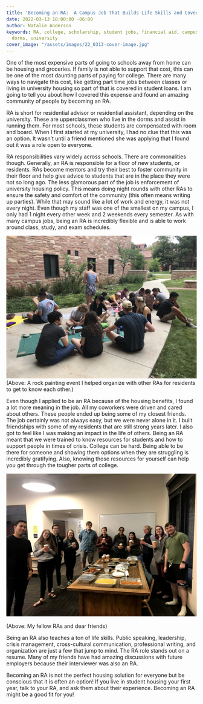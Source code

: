 ```yaml
---
title: 'Becoming an RA:  A Campus Job that Builds Life Skills and Covers Housing'
date: 2022-03-13 18:00:00 -06:00
author: Natalie Anderson
keywords: RA, college, scholarship, student jobs, financial aid, campus life, reslife,
  dorms, university
cover_image: "/assets/images/22_0313-cover-image.jpg"
---
```


One of the most expensive parts of going to schools away from home can be housing and groceries. If family is not able to support that cost, this can be one of the most daunting parts of paying for college. There are many ways to navigate this cost, like getting part time jobs between classes or living in university housing so part of that is covered in student loans. I am going to tell you about how I covered this expense and found an amazing community of people by becoming an RA.

RA is short for residential advisor or residential assistant, depending on the university. These are upperclassmen who live in the dorms and assist in running them. For most schools, these students are compensated with room and board. When I first started at my university, I had no clue that this was an option. It wasn’t until a friend mentioned she was applying that I found out it was a role open to everyone.

RA responsibilities vary widely across schools. There are commonalities though. Generally, an RA is responsible for a floor of new students, or residents. RAs become mentors and try their best to foster community in their floor and help give advice to students that are in the place they were not so long ago. The less glamorous part of the job is enforcement of university housing policy. This means doing night rounds with other RAs to ensure the safety and comfort of the community (this often means writing up parties). While that may sound like a lot of work and energy, it was not every night. Even though my staff was one of the smallest on my campus, I only had 1 night every other week and 2 weekends every semester. As with many campus jobs, being an RA is incredibly flexible and is able to work around class, study, and exam schedules.

![](/assets/images/img_4215_original.jpg)  
(Above: A rock painting event I helped organize with other RAs for residents to get to know each other.)

Even though I applied to be an RA because of the housing benefits, I found a lot more meaning in the job. All my coworkers were driven and cared about others. These people ended up being some of my closest friends. The job certainly was not always easy, but we were never alone in it. I built friendships with some of my residents that are still strong years later. I also got to feel like I was making an impact in the life of others. Being an RA meant that we were trained to know resources for students and how to support people in times of crisis. College can be hard. Being able to be there for someone and showing them options when they are struggling is incredibly gratifying. Also, knowing those resources for yourself can help you get through the tougher parts of college.

![](/assets/images/img_0291_original.jpg)

(Above: My fellow RAs and dear friends) 

Being an RA also teaches a ton of life skills. Public speaking, leadership, crisis management, cross-cultural communication, professional writing, and organization are just a few that jump to mind. The RA role stands out on a resume. Many of my friends have had amazing discussions with future employers because their interviewer was also an RA.

Becoming an RA is not the perfect housing solution for everyone but be conscious that it is often an option! If you live in student housing your first year, talk to your RA, and ask them about their experience. Becoming an RA might be a good fit for you!